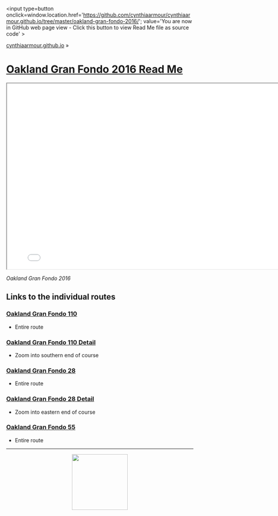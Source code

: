 <span style=display:none; >[You are now in GitHub source code view - click this link to view Read Me file as a web page]
( https://cynthiaarmour.github.io/oakland-gran-fondo-2016/index.html#readme.md "View file as a web page." ) </span>
<input type=button onclick=window.location.href='https://github.com/cynthiaarmour/cynthiaarmour.github.io/tree/master/oakland-gran-fondo-2016/'; value='You are now in GitHub web page view - Click this button to view Read Me file as source code' >

[cynthiaarmour.github.io]( http://cynthiaarmour.github.io ) &raquo;

[Oakland Gran Fondo 2016 Read Me]( index.html )
===

<iframe src=" ../oakland-gran-fondo-2016/oakland-gran-fondo-2016.html" width=800px height=500px onload=this.contentWindow.THR.controls.enableZoom=false; ></iframe>

_Oakland Gran Fondo 2016_


## Links to the individual routes

### [Oakland Gran Fondo 110]( ./oakland-gran-fondo-2016.html#file=https://cynthiaarmour.github.io/oakland-gran-fondo-2016-assets/maps/oakland-gran-fondo-100-r1_11_328_791_3_3_510_510_.json )

* Entire route

### [Oakland Gran Fondo 110 Detail]( ./oakland-gran-fondo-2016.html#file=https://cynthiaarmour.github.io/oakland-gran-fondo-2016-assets/maps/oakland-gran-fondo-100-r1_14_2642_6341_3_3_510_510_.json )

* Zoom into southern end of course


### [Oakland Gran Fondo 28]( https://cynthiaarmour.github.io/oakland-gran-fondo-2016/oakland-gran-fondo-2016.html#file=https://cynthiaarmour.github.io/oakland-gran-fondo-2016-assets/maps/oakland-gran-fondo-28_14_2627_6329_7_3_490_210_.json )

* Entire route 


### [Oakland Gran Fondo 28 Detail]( ../oakland-gran-fondo-2016/oakland-gran-fondo-2016.html#file=https://cynthiaarmour.github.io/oakland-gran-fondo-2016-assets/maps/oakland-gran-fondo-28_14_2631_6329_3_3_510_510_.json )

* Zoom into eastern end of course


### [Oakland Gran Fondo 55]( ../oakland-gran-fondo-2016/oakland-gran-fondo-2016.html#file=https://cynthiaarmour.github.io/oakland-gran-fondo-2016-assets/maps/oakland-gran-fondo-55_13_1313_3164_7_5_490_350_.json )

* Entire route 

***
<center>
<img src="https://cynthiaarmour.github.io/oakland-gran-fondo-2016-assets/maps/logo-beb-main-site.png" width=150px >
</center>